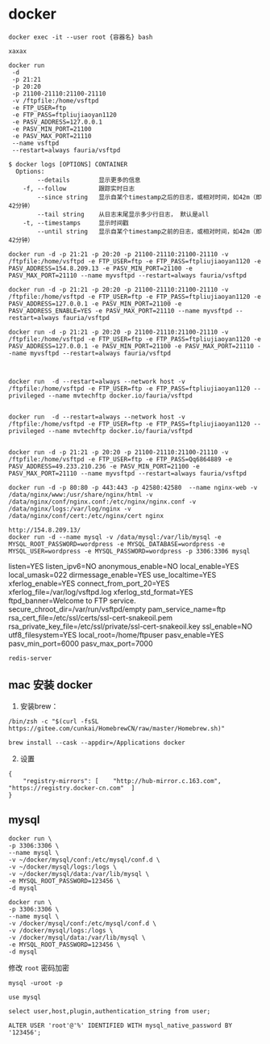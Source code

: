 
# docker


```
docker exec -it --user root {容器名} bash
```

```
xaxax
```

```
docker run
 -d
 -p 21:21
 -p 20:20
 -p 21100-21110:21100-21110
 -v /ftpfile:/home/vsftpd
 -e FTP_USER=ftp
 -e FTP_PASS=ftpliujiaoyan1120
 -e PASV_ADDRESS=127.0.0.1
 -e PASV_MIN_PORT=21100
 -e PASV_MAX_PORT=21110
 --name vsftpd
 --restart=always fauria/vsftpd
```

```
$ docker logs [OPTIONS] CONTAINER
  Options:
        --details        显示更多的信息
    -f, --follow         跟踪实时日志
        --since string   显示自某个timestamp之后的日志，或相对时间，如42m（即42分钟）
        --tail string    从日志末尾显示多少行日志， 默认是all
    -t, --timestamps     显示时间戳
        --until string   显示自某个timestamp之前的日志，或相对时间，如42m（即42分钟）
```

```
docker run -d -p 21:21 -p 20:20 -p 21100-21110:21100-21110 -v /ftpfile:/home/vsftpd -e FTP_USER=ftp -e FTP_PASS=ftpliujiaoyan1120 -e PASV_ADDRESS=154.8.209.13 -e PASV_MIN_PORT=21100 -e PASV_MAX_PORT=21110 --name myvsftpd --restart=always fauria/vsftpd

docker run -d -p 21:21 -p 20:20 -p 21100-21110:21100-21110 -v /ftpfile:/home/vsftpd -e FTP_USER=ftp -e FTP_PASS=ftpliujiaoyan1120 -e PASV_ADDRESS=127.0.0.1 -e PASV_MIN_PORT=21100 -e PASV_ADDRESS_ENABLE=YES -e PASV_MAX_PORT=21110 --name myvsftpd --restart=always fauria/vsftpd

docker run -d -p 21:21 -p 20:20 -p 21100-21110:21100-21110 -v /ftpfile:/home/vsftpd -e FTP_USER=ftp -e FTP_PASS=ftpliujiaoyan1120 -e PASV_ADDRESS=127.0.0.1 -e PASV_MIN_PORT=21100 -e PASV_MAX_PORT=21110 --name myvsftpd --restart=always fauria/vsftpd



docker run  -d --restart=always --network host -v /ftpfile:/home/vsftpd -e FTP_USER=ftp -e FTP_PASS=ftpliujiaoyan1120 --privileged --name mvtechftp docker.io/fauria/vsftpd


docker run  -d --restart=always --network host -v /ftpfile:/home/vsftpd -e FTP_USER=ftp -e FTP_PASS=ftpliujiaoyan1120 --privileged --name mvtechftp docker.io/fauria/vsftpd


docker run -d -p 21:21 -p 20:20 -p 21100-21110:21100-21110 -v /ftpfile:/home/vsftpd -e FTP_USER=ftp -e FTP_PASS=Qq6864889 -e PASV_ADDRESS=49.233.210.236 -e PASV_MIN_PORT=21100 -e PASV_MAX_PORT=21110 --name myvsftpd --restart=always fauria/vsftpd

```


```
docker run -d -p 80:80 -p 443:443 -p 42580:42580  --name nginx-web -v /data/nginx/www:/usr/share/nginx/html -v /data/nginx/conf/nginx.conf:/etc/nginx/nginx.conf -v /data/nginx/logs:/var/log/nginx -v /data/nginx/conf/cert:/etc/nginx/cert nginx
```


```
http://154.8.209.13/
docker run -d --name mysql -v /data/mysql:/var/lib/mysql -e MYSQL_ROOT_PASSWORD=wordpress -e MYSQL_DATABASE=wordpress -e MYSQL_USER=wordpress -e MYSQL_PASSWORD=wordpress -p 3306:3306 mysql
```

listen=YES
listen_ipv6=NO
anonymous_enable=NO
local_enable=YES
local_umask=022
dirmessage_enable=YES
use_localtime=YES
xferlog_enable=YES
connect_from_port_20=YES
xferlog_file=/var/log/vsftpd.log
xferlog_std_format=YES
ftpd_banner=Welcome to FTP service.
secure_chroot_dir=/var/run/vsftpd/empty
pam_service_name=ftp
rsa_cert_file=/etc/ssl/certs/ssl-cert-snakeoil.pem
rsa_private_key_file=/etc/ssl/private/ssl-cert-snakeoil.key
ssl_enable=NO
utf8_filesystem=YES
local_root=/home/ftpuser
pasv_enable=YES
pasv_min_port=6000
pasv_max_port=7000


```
redis-server
```


## mac 安装 docker

1. 安装brew：

```shell
/bin/zsh -c "$(curl -fsSL https://gitee.com/cunkai/HomebrewCN/raw/master/Homebrew.sh)"
```

```shell
brew install --cask --appdir=/Applications docker
```

2. 设置

```json5
{
    "registry-mirrors": [    "http://hub-mirror.c.163.com",    "https://registry.docker-cn.com"  ]
}
```


## mysql

```shell
docker run \
-p 3306:3306 \
--name mysql \
-v ~/docker/mysql/conf:/etc/mysql/conf.d \
-v ~/docker/mysql/logs:/logs \
-v ~/docker/mysql/data:/var/lib/mysql \
-e MYSQL_ROOT_PASSWORD=123456 \
-d mysql
```

```shell
docker run \
-p 3306:3306 \
--name mysql \
-v /docker/mysql/conf:/etc/mysql/conf.d \
-v /docker/mysql/logs:/logs \
-v /docker/mysql/data:/var/lib/mysql \
-e MYSQL_ROOT_PASSWORD=123456 \
-d mysql
```

修改 `root` 密码加密

```shell
mysql -uroot -p

use mysql

select user,host,plugin,authentication_string from user;

ALTER USER 'root'@'%' IDENTIFIED WITH mysql_native_password BY '123456';
```
